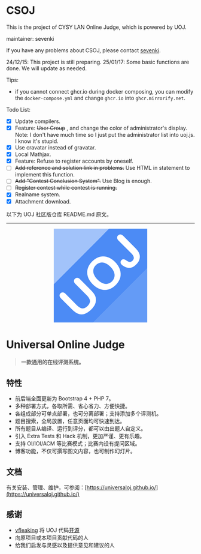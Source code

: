 # CSOJ

This is the project of CYSY LAN Online Judge, which is powered by UOJ.

maintainer: sevenki

If you have any problems about CSOJ, please contact [sevenki](https://github.com/sevenki666/).

24/12/15: This project is still preparing.
25/01/17: Some basic functions are done. We will update as needed.

Tips:

- if you cannot connect ghcr.io during docker composing, you can modify the `docker-compose.yml` and change `ghcr.io` into `ghcr.mirrorify.net`.

Todo List:

- [x] Update compilers.
- [x] Feature: ~~User Group~~ , and change the color of administrator's display. Note: I don't have much time so I just put the administrator list into uoj.js. I know it's stupid.
- [x] Use cravatar instead of gravatar.
- [x] Local Mathjax.
- [x] Feature: Refuse to register accounts by oneself.
- [ ] ~~Add reference and solution link in problems.~~ Use HTML in statement to implement this function.
- [ ] ~~Add "Contest Conclusion System".~~ Use Blog is enough.
- [ ] ~~Register contest while contest is running.~~
- [x] Realname system.
- [x] Attachment download.

以下为 UOJ 社区版仓库 README.md 原文。

---


<p align="center"><img src="https://github.com/UniversalOJ/UOJ-System/blob/master/web/images/logo.png?raw=true"></p>

# Universal Online Judge

> #### 一款通用的在线评测系统。

## 特性

- 前后端全面更新为 Bootstrap 4 + PHP 7。
- 多种部署方式，各取所需、省心省力、方便快捷。
- 各组成部分可单点部署，也可分离部署；支持添加多个评测机。
- 题目搜索，全局放置，任意页面均可快速到达。
- 所有题目从编译、运行到评分，都可以由出题人自定义。
- 引入 Extra Tests 和 Hack 机制，更加严谨、更有乐趣。
- 支持 OI/IOI/ACM 等比赛模式；比赛内设有提问区域。
- 博客功能，不仅可撰写图文内容，也可制作幻灯片。

## 文档

有关安装、管理、维护，可参阅：[https://universaloj.github.io/](https://universaloj.github.io/)

## 感谢

- [vfleaking](https://github.com/vfleaking) 将 UOJ 代码[开源](https://github.com/vfleaking/uoj)
- 向原项目或本项目贡献代码的人
- 给我们启发与灵感以及提供意见和建议的人


